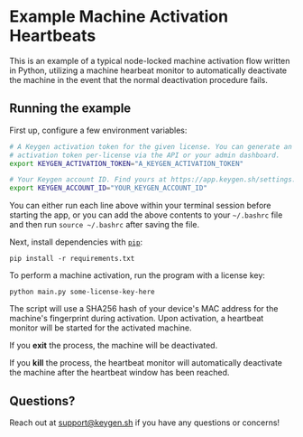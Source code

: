 # Example Machine Activation Heartbeats

This is an example of a typical node-locked machine activation flow written
in Python, utilizing a machine hearbeat monitor to automatically deactivate
the machine in the event that the normal deactivation procedure fails.

## Running the example

First up, configure a few environment variables:

```bash
# A Keygen activation token for the given license. You can generate an
# activation token per-license via the API or your admin dashboard.
export KEYGEN_ACTIVATION_TOKEN="A_KEYGEN_ACTIVATION_TOKEN"

# Your Keygen account ID. Find yours at https://app.keygen.sh/settings.
export KEYGEN_ACCOUNT_ID="YOUR_KEYGEN_ACCOUNT_ID"
```

You can either run each line above within your terminal session before
starting the app, or you can add the above contents to your `~/.bashrc`
file and then run `source ~/.bashrc` after saving the file.

Next, install dependencies with [`pip`](https://packaging.python.org/):

```
pip install -r requirements.txt
```

To perform a machine activation, run the program with a license key:

```
python main.py some-license-key-here
```

The script will use a SHA256 hash of your device's MAC address for the
machine's fingerprint during activation. Upon activation, a heartbeat
monitor will be started for the activated machine.

If you **exit** the process, the machine will be deactivated.

If you **kill** the process, the heartbeat monitor will automatically
deactivate the machine after the heartbeat window has been reached.

## Questions?

Reach out at [support@keygen.sh](mailto:support@keygen.sh) if you have any
questions or concerns!
